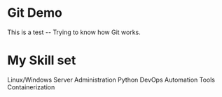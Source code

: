 # Git Demo

This is a test -- Trying to know how Git works.

# My Skill set

Linux/Windows Server Administration
Python
DevOps Automation Tools
Containerization
